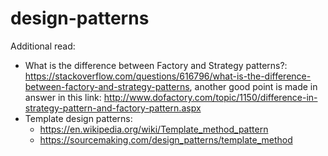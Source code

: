 # design-patterns

Additional read: 
 - What is the difference between Factory and Strategy patterns?: https://stackoverflow.com/questions/616796/what-is-the-difference-between-factory-and-strategy-patterns, another good point is made in answer in this link: http://www.dofactory.com/topic/1150/difference-in-strategy-pattern-and-factory-pattern.aspx
 - Template design patterns:
    - https://en.wikipedia.org/wiki/Template_method_pattern
    - https://sourcemaking.com/design_patterns/template_method
